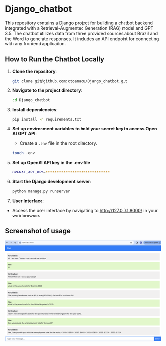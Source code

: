 # Django_chatbot

This repository contains a Django project for building a chatbot backend integrated with a Retrieval-Augmented Generation (RAG) model and GPT 3.5. The chatbot utilizes data from three provided sources about Brazil and the Word to generate responses. It includes an API endpoint for connecting with any frontend application. 



## How to Run the Chatbot Locally

1. **Clone the repository**:
   ```bash
   git clone git@github.com:ctoanadu/Django_chatbot.git
   ```

2. **Navigate to the project directory**:
   ```bash
   cd Django_chatbot
   ```


3. **Install dependencies**:
   ```bash
   pip install -r requirements.txt
   ```

4. **Set up environment variables to hold your secret key to access Open AI GPT API**:
   - Create a `.env` file in the root directory.
   ```bash
   touch .env
   ```
5. **Set up OpenAI API key in the .env file**
   ```bash
   OPENAI_API_KEY=*****************************
   ```

6. **Start the Django development server**:
   ```bash
   python manage.py runserver
   ```
7. **User Interface**:

- Access the user interface by navigating to http://127.0.0.1:8000/ in your web browser.


## Screenshot of usage


![Chatbot](./images/chatbot_image.png)

